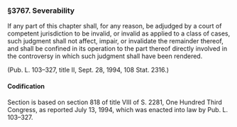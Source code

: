 ### §3767. Severability ###

If any part of this chapter shall, for any reason, be adjudged by a court of competent jurisdiction to be invalid, or invalid as applied to a class of cases, such judgment shall not affect, impair, or invalidate the remainder thereof, and shall be confined in its operation to the part thereof directly involved in the controversy in which such judgment shall have been rendered.

(Pub. L. 103–327, title II, Sept. 28, 1994, 108 Stat. 2316.)

#### Codification ####

Section is based on section 818 of title VIII of S. 2281, One Hundred Third Congress, as reported July 13, 1994, which was enacted into law by Pub. L. 103–327.